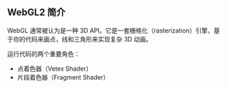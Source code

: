 ## WebGL2 简介

WebGL 通常被认为是一种 3D API。它是一套栅格化（rasterization）引擎，基于你的代码来画点，线和三角形来实现复杂 3D 动画。

运行代码的两个重要角色：

- 点着色器（Vetex Shader）
- 片段着色器（Fragment Shader）


